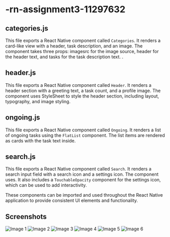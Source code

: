 # -rn-assignment3-11297632

## categories.js
This file exports a React Native component called `Categories`. It renders a card-like view with a header, task description, and an image. The component takes three props: imagesrc for the image source, header for the header text, and tasks for the task description text. .

## header.js
This file exports a React Native component called `Header`. It renders a header section with a greeting text, a task count, and a profile image. The component uses StyleSheet to style the header section, including layout, typography, and image styling.

## ongoing.js
This file exports a React Native component called `Ongoing`. It renders a list of ongoing tasks using the `FlatList` component. The list items are rendered as cards with the task text inside.

## search.js
This file exports a React Native component called `Search`. It renders a search input field with a search icon and a settings icon. The component uses. It also includes a `TouchableOpacity` component for the settings icon, which can be used to add interactivity.

These components can be imported and used throughout the React Native application to provide consistent UI elements and functionality.

## Screenshots

![Image 1](<Screenshot 2024-06-01 005124.png>)
![Image 2](<Screenshot 2024-06-01 005159.png>)
![Image 3](<Screenshot 2024-06-01 005235.png>)
![Image 4](<Screenshot 2024-06-01 005334.png>)
![Image 5](<Screenshot 2024-06-01 005400.png>)
![Image 6](<Screenshot 2024-06-01 005425.png>)